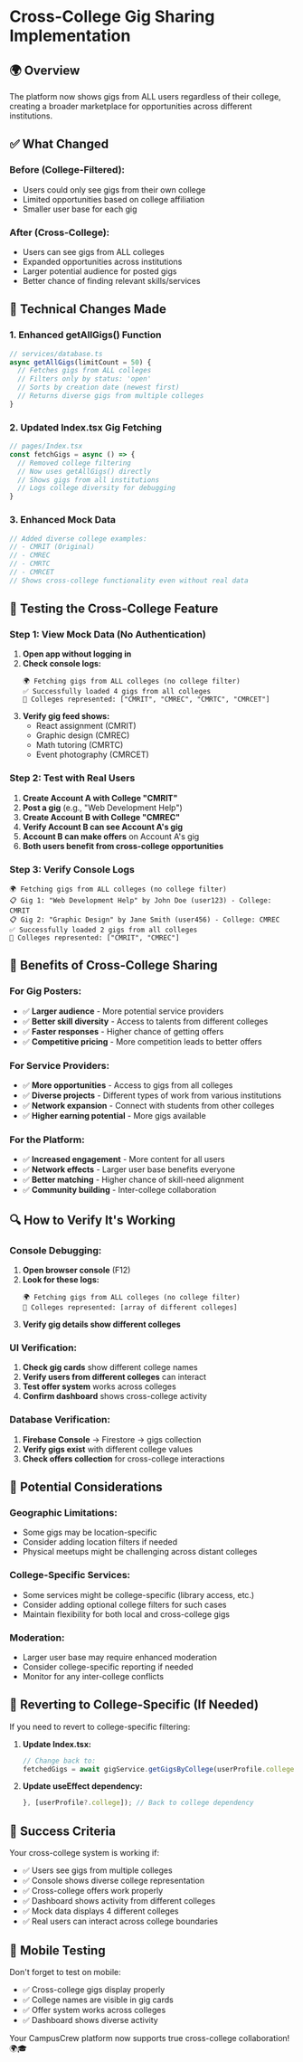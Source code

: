 # Cross-College Gig Sharing Implementation

## 🌍 **Overview**
The platform now shows gigs from ALL users regardless of their college, creating a broader marketplace for opportunities across different institutions.

## ✅ **What Changed**

### **Before (College-Filtered):**
- Users could only see gigs from their own college
- Limited opportunities based on college affiliation
- Smaller user base for each gig

### **After (Cross-College):**
- Users can see gigs from ALL colleges
- Expanded opportunities across institutions
- Larger potential audience for posted gigs
- Better chance of finding relevant skills/services

## 🔧 **Technical Changes Made**

### **1. Enhanced getAllGigs() Function**
```typescript
// services/database.ts
async getAllGigs(limitCount = 50) {
  // Fetches gigs from ALL colleges
  // Filters only by status: 'open'
  // Sorts by creation date (newest first)
  // Returns diverse gigs from multiple colleges
}
```

### **2. Updated Index.tsx Gig Fetching**
```typescript
// pages/Index.tsx
const fetchGigs = async () => {
  // Removed college filtering
  // Now uses getAllGigs() directly
  // Shows gigs from all institutions
  // Logs college diversity for debugging
}
```

### **3. Enhanced Mock Data**
```typescript
// Added diverse college examples:
// - CMRIT (Original)
// - CMREC 
// - CMRTC
// - CMRCET
// Shows cross-college functionality even without real data
```

## 🧪 **Testing the Cross-College Feature**

### **Step 1: View Mock Data (No Authentication)**
1. **Open app without logging in**
2. **Check console logs:**
   ```
   🌍 Fetching gigs from ALL colleges (no college filter)
   ✅ Successfully loaded 4 gigs from all colleges
   🏫 Colleges represented: ["CMRIT", "CMREC", "CMRTC", "CMRCET"]
   ```
3. **Verify gig feed shows:**
   - React assignment (CMRIT)
   - Graphic design (CMREC)
   - Math tutoring (CMRTC)
   - Event photography (CMRCET)

### **Step 2: Test with Real Users**
1. **Create Account A with College "CMRIT"**
2. **Post a gig** (e.g., "Web Development Help")
3. **Create Account B with College "CMREC"**
4. **Verify Account B can see Account A's gig**
5. **Account B can make offers** on Account A's gig
6. **Both users benefit from cross-college opportunities**

### **Step 3: Verify Console Logs**
```
🌍 Fetching gigs from ALL colleges (no college filter)
📋 Gig 1: "Web Development Help" by John Doe (user123) - College: CMRIT
📋 Gig 2: "Graphic Design" by Jane Smith (user456) - College: CMREC
✅ Successfully loaded 2 gigs from all colleges
🏫 Colleges represented: ["CMRIT", "CMREC"]
```

## 🎯 **Benefits of Cross-College Sharing**

### **For Gig Posters:**
- ✅ **Larger audience** - More potential service providers
- ✅ **Better skill diversity** - Access to talents from different colleges
- ✅ **Faster responses** - Higher chance of getting offers
- ✅ **Competitive pricing** - More competition leads to better offers

### **For Service Providers:**
- ✅ **More opportunities** - Access to gigs from all colleges
- ✅ **Diverse projects** - Different types of work from various institutions
- ✅ **Network expansion** - Connect with students from other colleges
- ✅ **Higher earning potential** - More gigs available

### **For the Platform:**
- ✅ **Increased engagement** - More content for all users
- ✅ **Network effects** - Larger user base benefits everyone
- ✅ **Better matching** - Higher chance of skill-need alignment
- ✅ **Community building** - Inter-college collaboration

## 🔍 **How to Verify It's Working**

### **Console Debugging:**
1. **Open browser console** (F12)
2. **Look for these logs:**
   ```
   🌍 Fetching gigs from ALL colleges (no college filter)
   🏫 Colleges represented: [array of different colleges]
   ```
3. **Verify gig details show different colleges**

### **UI Verification:**
1. **Check gig cards** show different college names
2. **Verify users from different colleges** can interact
3. **Test offer system** works across colleges
4. **Confirm dashboard** shows cross-college activity

### **Database Verification:**
1. **Firebase Console** → Firestore → gigs collection
2. **Verify gigs exist** with different college values
3. **Check offers collection** for cross-college interactions

## 🚨 **Potential Considerations**

### **Geographic Limitations:**
- Some gigs may be location-specific
- Consider adding location filters if needed
- Physical meetups might be challenging across distant colleges

### **College-Specific Services:**
- Some services might be college-specific (library access, etc.)
- Consider adding optional college filters for such cases
- Maintain flexibility for both local and cross-college gigs

### **Moderation:**
- Larger user base may require enhanced moderation
- Consider college-specific reporting if needed
- Monitor for any inter-college conflicts

## 🔄 **Reverting to College-Specific (If Needed)**

If you need to revert to college-specific filtering:

1. **Update Index.tsx:**
   ```typescript
   // Change back to:
   fetchedGigs = await gigService.getGigsByCollege(userProfile.college);
   ```

2. **Update useEffect dependency:**
   ```typescript
   }, [userProfile?.college]); // Back to college dependency
   ```

## 🎉 **Success Criteria**

Your cross-college system is working if:
- ✅ Users see gigs from multiple colleges
- ✅ Console shows diverse college representation
- ✅ Cross-college offers work properly
- ✅ Dashboard shows activity from different colleges
- ✅ Mock data displays 4 different colleges
- ✅ Real users can interact across college boundaries

## 📱 **Mobile Testing**

Don't forget to test on mobile:
- ✅ Cross-college gigs display properly
- ✅ College names are visible in gig cards
- ✅ Offer system works across colleges
- ✅ Dashboard shows diverse activity

Your CampusCrew platform now supports true cross-college collaboration! 🌍🎓
